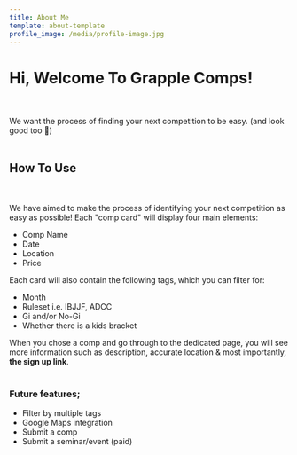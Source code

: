 ```yaml
---
title: About Me
template: about-template
profile_image: /media/profile-image.jpg
---
```


# Hi, Welcome To Grapple Comps!
<br></br>
We want the process of finding your next competition to be easy. (and look good too 💅)
<br></br>
## How To Use
<br></br>
We have aimed to make the process of identifying your next competition as easy as possible! Each "comp card" will display four main elements:
<ul>
<li>Comp Name</li>
<li>Date</li>
<li>Location</li>
<li>Price</li>
</ul>

Each card will also contain the following tags, which you can filter for:
<ul>
<li>Month</Li>
<li>Ruleset i.e. IBJJF, ADCC</li>
<li>Gi and/or No-Gi</li>
<li>Whether there is a kids bracket</li>
</ul>

When you chose a comp and go through to the dedicated page, you will see more information such as description, accurate location & most importantly,<strong> the sign up link</strong>.
<br></br>

### Future features;
<ul>
<li>Filter by multiple tags</li>
<li>Google Maps integration</li>
<li>Submit a comp</li>
<li>Submit a seminar/event (paid)</li>
</ul>
